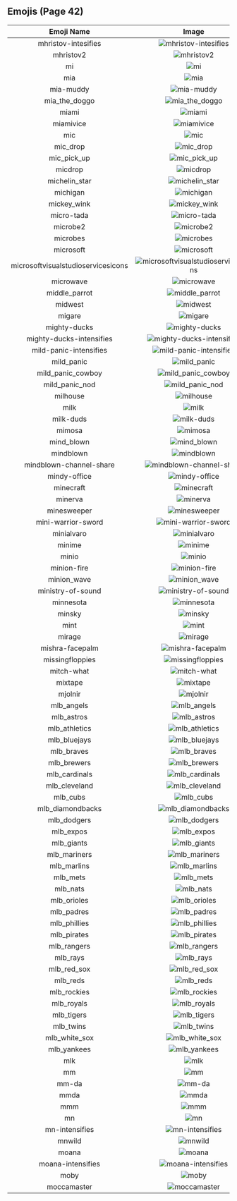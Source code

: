 
  ## Emojis (Page 42)
  |Emoji Name|Image|
  | :-: | :-: |
  |mhristov-intesifies| ![mhristov-intesifies](/output/mhristov-intesifies.gif)|
  |mhristov2| ![mhristov2](/output/mhristov2.png)|
  |mi| ![mi](/output/mi.png)|
  |mia| ![mia](/output/mia.jpg)|
  |mia-muddy| ![mia-muddy](/output/mia-muddy.png)|
  |mia_the_doggo| ![mia_the_doggo](/output/mia_the_doggo.png)|
  |miami| ![miami](/output/miami.png)|
  |miamivice| ![miamivice](/output/miamivice.png)|
  |mic| ![mic](/output/mic.png)|
  |mic_drop| ![mic_drop](/output/mic_drop.gif)|
  |mic_pick_up| ![mic_pick_up](/output/mic_pick_up.gif)|
  |micdrop| ![micdrop](/output/micdrop.jpg)|
  |michelin_star| ![michelin_star](/output/michelin_star.png)|
  |michigan| ![michigan](/output/michigan.png)|
  |mickey_wink| ![mickey_wink](/output/mickey_wink.gif)|
  |micro-tada| ![micro-tada](/output/micro-tada.png)|
  |microbe2| ![microbe2](/output/microbe2.png)|
  |microbes| ![microbes](/output/microbes.png)|
  |microsoft| ![microsoft](/output/microsoft.png)|
  |microsoftvisualstudioservicesicons| ![microsoftvisualstudioservicesicons](/output/microsoftvisualstudioservicesicons.png)|
  |microwave| ![microwave](/output/microwave.jpg)|
  |middle_parrot| ![middle_parrot](/output/middle_parrot.gif)|
  |midwest| ![midwest](/output/midwest.png)|
  |migare| ![migare](/output/migare.gif)|
  |mighty-ducks| ![mighty-ducks](/output/mighty-ducks.png)|
  |mighty-ducks-intensifies| ![mighty-ducks-intensifies](/output/mighty-ducks-intensifies.gif)|
  |mild-panic-intensifies| ![mild-panic-intensifies](/output/mild-panic-intensifies.gif)|
  |mild_panic| ![mild_panic](/output/mild_panic.png)|
  |mild_panic_cowboy| ![mild_panic_cowboy](/output/mild_panic_cowboy.png)|
  |mild_panic_nod| ![mild_panic_nod](/output/mild_panic_nod.gif)|
  |milhouse| ![milhouse](/output/milhouse.png)|
  |milk| ![milk](/output/milk.png)|
  |milk-duds| ![milk-duds](/output/milk-duds.png)|
  |mimosa| ![mimosa](/output/mimosa.png)|
  |mind_blown| ![mind_blown](/output/mind_blown.gif)|
  |mindblown| ![mindblown](/output/mindblown.gif)|
  |mindblown-channel-share| ![mindblown-channel-share](/output/mindblown-channel-share.gif)|
  |mindy-office| ![mindy-office](/output/mindy-office.png)|
  |minecraft| ![minecraft](/output/minecraft.png)|
  |minerva| ![minerva](/output/minerva.jpg)|
  |minesweeper| ![minesweeper](/output/minesweeper.png)|
  |mini-warrior-sword| ![mini-warrior-sword](/output/mini-warrior-sword.gif)|
  |minialvaro| ![minialvaro](/output/minialvaro.png)|
  |minime| ![minime](/output/minime.png)|
  |minio| ![minio](/output/minio.png)|
  |minion-fire| ![minion-fire](/output/minion-fire.jpg)|
  |minion_wave| ![minion_wave](/output/minion_wave.png)|
  |ministry-of-sound| ![ministry-of-sound](/output/ministry-of-sound.png)|
  |minnesota| ![minnesota](/output/minnesota.png)|
  |minsky| ![minsky](/output/minsky.png)|
  |mint| ![mint](/output/mint.png)|
  |mirage| ![mirage](/output/mirage)|
  |mishra-facepalm| ![mishra-facepalm](/output/mishra-facepalm.png)|
  |missingfloppies| ![missingfloppies](/output/missingfloppies.png)|
  |mitch-what| ![mitch-what](/output/mitch-what.png)|
  |mixtape| ![mixtape](/output/mixtape.png)|
  |mjolnir| ![mjolnir](/output/mjolnir.png)|
  |mlb_angels| ![mlb_angels](/output/mlb_angels.jpg)|
  |mlb_astros| ![mlb_astros](/output/mlb_astros.jpg)|
  |mlb_athletics| ![mlb_athletics](/output/mlb_athletics.jpg)|
  |mlb_bluejays| ![mlb_bluejays](/output/mlb_bluejays.png)|
  |mlb_braves| ![mlb_braves](/output/mlb_braves.gif)|
  |mlb_brewers| ![mlb_brewers](/output/mlb_brewers.jpg)|
  |mlb_cardinals| ![mlb_cardinals](/output/mlb_cardinals.jpg)|
  |mlb_cleveland| ![mlb_cleveland](/output/mlb_cleveland.png)|
  |mlb_cubs| ![mlb_cubs](/output/mlb_cubs.jpg)|
  |mlb_diamondbacks| ![mlb_diamondbacks](/output/mlb_diamondbacks.jpg)|
  |mlb_dodgers| ![mlb_dodgers](/output/mlb_dodgers.jpg)|
  |mlb_expos| ![mlb_expos](/output/mlb_expos.jpg)|
  |mlb_giants| ![mlb_giants](/output/mlb_giants.jpg)|
  |mlb_mariners| ![mlb_mariners](/output/mlb_mariners.jpg)|
  |mlb_marlins| ![mlb_marlins](/output/mlb_marlins.jpg)|
  |mlb_mets| ![mlb_mets](/output/mlb_mets.jpg)|
  |mlb_nats| ![mlb_nats](/output/mlb_nats.jpg)|
  |mlb_orioles| ![mlb_orioles](/output/mlb_orioles.jpg)|
  |mlb_padres| ![mlb_padres](/output/mlb_padres.jpg)|
  |mlb_phillies| ![mlb_phillies](/output/mlb_phillies.jpg)|
  |mlb_pirates| ![mlb_pirates](/output/mlb_pirates.jpg)|
  |mlb_rangers| ![mlb_rangers](/output/mlb_rangers.jpg)|
  |mlb_rays| ![mlb_rays](/output/mlb_rays.jpg)|
  |mlb_red_sox| ![mlb_red_sox](/output/mlb_red_sox.jpg)|
  |mlb_reds| ![mlb_reds](/output/mlb_reds.jpg)|
  |mlb_rockies| ![mlb_rockies](/output/mlb_rockies.jpg)|
  |mlb_royals| ![mlb_royals](/output/mlb_royals.jpg)|
  |mlb_tigers| ![mlb_tigers](/output/mlb_tigers.jpg)|
  |mlb_twins| ![mlb_twins](/output/mlb_twins.gif)|
  |mlb_white_sox| ![mlb_white_sox](/output/mlb_white_sox.jpg)|
  |mlb_yankees| ![mlb_yankees](/output/mlb_yankees.jpg)|
  |mlk| ![mlk](/output/mlk.jpg)|
  |mm| ![mm](/output/mm)|
  |mm-da| ![mm-da](/output/mm-da.png)|
  |mmda| ![mmda](/output/mmda)|
  |mmm| ![mmm](/output/mmm.jpg)|
  |mn| ![mn](/output/mn.jpg)|
  |mn-intensifies| ![mn-intensifies](/output/mn-intensifies.gif)|
  |mnwild| ![mnwild](/output/mnwild.png)|
  |moana| ![moana](/output/moana.png)|
  |moana-intensifies| ![moana-intensifies](/output/moana-intensifies.gif)|
  |moby| ![moby](/output/moby.png)|
  |moccamaster| ![moccamaster](/output/moccamaster.png)|
  